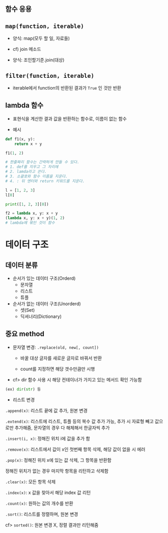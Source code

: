 ## 함수 응용

## `map(function, iterable)`

* 양식: map(모두 할 일, 자료들)

* cf) join 메소드

 - 양식: 조인할기준.join(대상)


## `filter(function, iterable)`

* iterable에서 function의 반환된 결과가 `True` 인 것만 반환

## lambda 함수

* 표현식을 계산한 결과 값을 반환하는 함수로, 이름이 없는 함수

* 예시 

```python
def f1(x, y):
    return x + y

f1(1, 2)

# 한줄짜리 함수는 간략하게 만들 수 있다.
# 1. def를 지우고 그 자리에
# 2. lamda라고 쓴다.
# 3. 소괄호와 함수 이름을 지운다.
# 4. : 뒤 엔터와 return 키워드를 지운다.

l = [1, 2, 3]
l[0]

print([1, 2, 3][0])

f2 = lambda x, y: x + y
(lambda x, y: x + y)(1, 2)
# lambda에 묶인 것이 함수 
```

# 데이터 구조

## 데이터 분류 
- 순서가 있는 데이터 구조(Orderd)
    - 문자열
    - 리스트
    - 튜플
- 순서가 없는 데이터 구조(Unorderd)
    - 셋(Set)
    - 딕셔너리(Dictionary)


## 중요 method
- 문자열 변경: `.replace(old, new[, count])`

  - 바꿀 대상 글자를 새로운 글자로 바꿔서 반환

  - count를 지정하면 해당 갯수만큼만 시행

- cf> dir 함수 사용 시 해당 컨테이너가 가지고 있는 메서드 확인 가능함
```python
(ex) dir(str) 등
```

- 리스트 변경


`.append(x)`: 리스트 끝에 값 추가, 원본 변경

`.extend(x)`: 리스트에 리스트, 튜플 등의 복수 값 추가 가능, 추가 시 자료형 빼고 값으로만 추가해줌, 문자열의 경우 다 해체해서 한글자씩 추가


`.insert(i, x)`: 정해진 위치 i에 값을 추가 함


`.remove(x)`: 리스트에서 값이 x인 첫번째 항목 삭제, 해당 값이 없을 시 에러

`.pop(x)`: 정해진 위치 x에 있는 값 삭제, 그 항목을 반환함

정해진 위치가 없는 경우 마지막 항목을 리턴하고 삭제함 

`.clear(x)`: 모든 항목 삭제

`.index(x)`: x 값을 찾아서 해당 index 값 리턴

`.count(x)`: 원하는 값의 개수를 반환

`.sort()`: 리스트를 정렬하며, 원본 변경

cf> `sorted()`: 원본 변경 X, 정렬 결과만 리턴해줌
